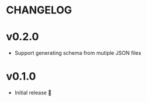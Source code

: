 # CHANGELOG

# v0.2.0
- Support generating schema from mutiple JSON files

# v0.1.0
- Initial release 🚀